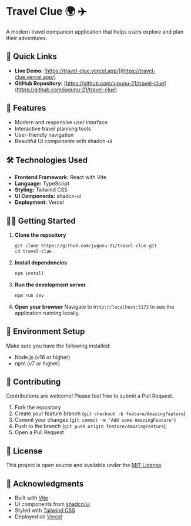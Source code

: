 # Travel Clue 🌍 ✈️

A modern travel companion application that helps users explore and plan their adventures.

## 🔗 Quick Links

- **Live Demo:** [https://travel-clue.vercel.app/](https://travel-clue.vercel.app/)
- **GitHub Repository:** [https://github.com/jugunu-21/travel-clue](https://github.com/jugunu-21/travel-clue)

## 🚀 Features

- Modern and responsive user interface
- Interactive travel planning tools
- User-friendly navigation
- Beautiful UI components with shadcn-ui

## 🛠️ Technologies Used

- **Frontend Framework:** React with Vite
- **Language:** TypeScript
- **Styling:** Tailwind CSS
- **UI Components:** shadcn-ui
- **Deployment:** Vercel

## 🏃‍♂️ Getting Started

1. **Clone the repository**
   ```bash
   git clone https://github.com/jugunu-21/travel-clue.git
   cd travel-clue
   ```

2. **Install dependencies**
   ```bash
   npm install
   ```

3. **Run the development server**
   ```bash
   npm run dev
   ```

4. **Open your browser**
   Navigate to `http://localhost:5173` to see the application running locally.

## 🔧 Environment Setup

Make sure you have the following installed:
- Node.js (v16 or higher)
- npm (v7 or higher)

## 🤝 Contributing

Contributions are welcome! Please feel free to submit a Pull Request.

1. Fork the repository
2. Create your feature branch (`git checkout -b feature/AmazingFeature`)
3. Commit your changes (`git commit -m 'Add some AmazingFeature'`)
4. Push to the branch (`git push origin feature/AmazingFeature`)
5. Open a Pull Request

## 📝 License

This project is open source and available under the [MIT License](LICENSE).

## 🌟 Acknowledgments

- Built with [Vite](https://vitejs.dev/)
- UI components from [shadcn/ui](https://ui.shadcn.com/)
- Styled with [Tailwind CSS](https://tailwindcss.com/)
- Deployed on [Vercel](https://vercel.com/)
